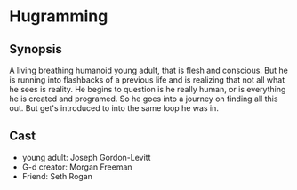 # Hugramming

## Synopsis

A living breathing humanoid young adult, that is flesh and conscious. But he is running into flashbacks of a previous life and is realizing that not all what he sees is reality. He begins to question is he really human, or is everything he is created and programed. So he goes into a journey on finding all this out. But get's introduced to into the same loop he was in.

## Cast
- young adult: Joseph Gordon-Levitt
- G-d creator: Morgan Freeman
- Friend: Seth Rogan
